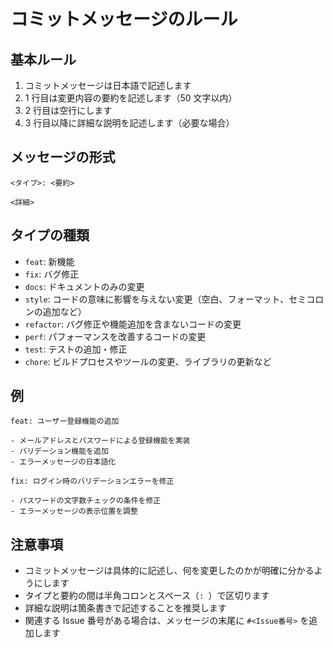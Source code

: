 # コミットメッセージのルール

## 基本ルール

1. コミットメッセージは日本語で記述します
2. 1 行目は変更内容の要約を記述します（50 文字以内）
3. 2 行目は空行にします
4. 3 行目以降に詳細な説明を記述します（必要な場合）

## メッセージの形式

```
<タイプ>: <要約>

<詳細>
```

## タイプの種類

- `feat`: 新機能
- `fix`: バグ修正
- `docs`: ドキュメントのみの変更
- `style`: コードの意味に影響を与えない変更（空白、フォーマット、セミコロンの追加など）
- `refactor`: バグ修正や機能追加を含まないコードの変更
- `perf`: パフォーマンスを改善するコードの変更
- `test`: テストの追加・修正
- `chore`: ビルドプロセスやツールの変更、ライブラリの更新など

## 例

```
feat: ユーザー登録機能の追加

- メールアドレスとパスワードによる登録機能を実装
- バリデーション機能を追加
- エラーメッセージの日本語化
```

```
fix: ログイン時のバリデーションエラーを修正

- パスワードの文字数チェックの条件を修正
- エラーメッセージの表示位置を調整
```

## 注意事項

- コミットメッセージは具体的に記述し、何を変更したのかが明確に分かるようにします
- タイプと要約の間は半角コロンとスペース（`: `）で区切ります
- 詳細な説明は箇条書きで記述することを推奨します
- 関連する Issue 番号がある場合は、メッセージの末尾に `#<Issue番号>` を追加します
